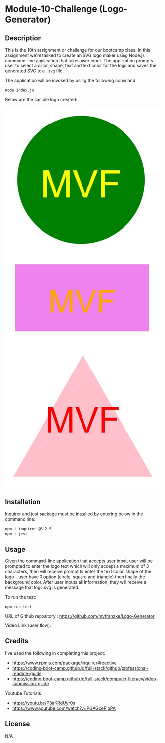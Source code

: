 # Module-10-Challenge (Logo-Generator)
## Description
This is the 10th assignment or challenge for our bootcamp class. In this assignment we're tasked to create an SVG logo maker using Node.js command-line application that takes user input. The application prompts user to select a color, shape, text and text color for the logo and saves the generated SVG to a `.svg` file.

The application will be invoked by using the following command:

```
node index.js
```
Below are the sample logo created:

![Circle Logo](./Examples/circle.jpg)
![Square Logo](./Examples/square.jpg)
![Triangle Logo](./Examples/triangle.jpg)

## Installation
Inquirer and jest package must be installed by entering below in the command line:

```
npm i inquirer @8.2.5
npm i jest
```

## Usage
Given the command-line application that accepts user input, user will be prompted to enter the logo text which will only accept a maximum of 3 characters, then will receive prompt to enter the text color, shape of the logo - user have 3 option (circle, square and triangle) then finally the background color. After user inputs all information, they will receive a message that logo.svg is generated.

To run the test:

```
npm run test
```

URL of Github repository : https://github.com/mvfranzke/Logo-Generator

Video Link (user flow): 

## Credits
I've used the following in completing this project:

- https://www.npmjs.com/package/inquirer#reactive
- https://coding-boot-camp.github.io/full-stack/github/professional-readme-guide
- https://coding-boot-camp.github.io/full-stack/computer-literacy/video-submission-guide

Youtube Tutorials:
- https://youtu.be/P3aKRdUyr0s
- https://www.youtube.com/watch?v=PGAGcePjbPA


## License
N/A
